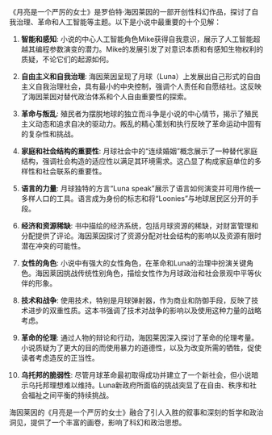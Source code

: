 《月亮是一个严厉的女士》是罗伯特·海因莱因的一部开创性科幻作品，探讨了自我治理、革命和人工智能等主题。以下是小说中最重要的十个见解：

1. **智能和感知**: 小说的中心人工智能角色Mike获得自我意识，展示了人工智能超越其编程参数演变的潜力。Mike的发展引发了对意识本质和有感知生物权利的质疑，不论它们的起源如何。

2. **自由主义和自我治理**: 海因莱因呈现了月球（Luna）上发展出自己形式的自由主义自我治理社会，具有最小的中央控制，强调个人责任和自愿结社。这反映了海因莱因对替代政治体系和个人自由重要性的探索。

3. **革命与叛乱**: 殖民者为摆脱地球的独立而斗争是小说的中心情节，揭示了殖民主义动态和追求自决的驱动力。叛乱的精心策划和执行反映了革命运动中固有的复杂性和挑战。

4. **家庭和社会结构的重要性**: 月球社会中的“连续婚姻”概念展示了一种替代家庭结构，强调社会构造的适应性以满足其环境需求。这凸显了构成家庭单位的多样性和社会联系的重要性。

5. **语言的力量**: 月球独特的方言“Luna speak”展示了语言如何演变并可用作统一多样人口的工具。语言成为身份的标志和将“Loonies”与地球居民区分开的手段。

6. **经济和资源稀缺**: 书中描绘的经济系统，包括月球资源的稀缺，对财富管理和分配提供了评论。海因莱因探讨了资源分配对社会结构的影响以及资源有限时潜在冲突的可能性。

7. **女性的角色**: 小说中有强大的女性角色，在革命和Luna的治理中扮演关键角色。海因莱因挑战传统性别角色，描绘女性作为月球政治和社会景观中平等伙伴的形象。

8. **技术和战争**: 使用技术，特别是月球弹射器，作为商业和防御手段，反映了技术进步的双重性质。这本书强调了技术对战争的影响以及使用这种力量的战略考虑。

9. **革命的伦理**: 通过人物的辩论和行动，海因莱因深入探讨了革命的伦理考量。小说质疑为了更大的目的而使用暴力的道德性，以及为改变所需的牺牲，促使读者考虑造反的正当性。

10. **乌托邦的脆弱性**: 尽管月球革命最初取得成功并建立了一个新社会，但小说暗示乌托邦理想难以维持。Luna新政府所面临的挑战突显了在自由、秩序和社会福祉之间平衡的持续挑战。

海因莱因的《月亮是一个严厉的女士》融合了引人入胜的叙事和深刻的哲学和政治洞见，提供了一个丰富的画卷，影响了科幻和政治思想。